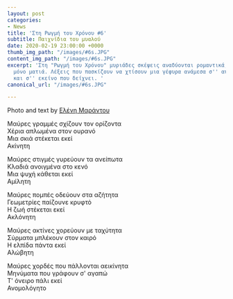 ```yaml
---
layout: post
categories:
- News
title: 'Στη Ρωγμή του Χρόνου #6'
subtitle: Παιχνίδια του μυαλού
date: 2020-02-19 23:00:00 +0000
thumb_img_path: "/images/#6s.JPG"
content_img_path: "/images/#6s.JPG"
excerpt: 'Στη "Ρωγμή του Χρόνου" μυριάδες σκέψεις αναδύονται ρομαντικά, μέσα από μια
  μόνο ματιά. Λέξεις που πασκίζουν να χτίσουν μια γέφυρα ανάμεσα σ'' αυτό που μιλά
  και σ'' εκείνο που δείχνει. '
canonical_url: "/images/#6s.JPG"

---
```

Photo and text by <a href="https://www.facebook.com/nena.mar.9" target="blank">Ελένη Μαράντου</a>

Μαύρες γραμμές σχίζουν τον ορίζοντα  
Χέρια απλωμένα στον ουρανό  
Μια σκιά στέκεται εκεί  
Ακίνητη

Μαύρες στιγμές γυρεύουν τα ανείπωτα  
Κλαδιά ανοιγμένα στο κενό  
Μια ψυχή κάθεται εκεί  
Αμίλητη

Μαύρες πομπές οδεύουν στα αζήτητα  
Γεωμετρίες παίζουνε κρυφτό  
Η ζωή στέκεται εκεί  
Ακλόνητη

Μαύρες ακτίνες χορεύουν με ταχύτητα  
Σύρματα μπλέκουν στον καιρό  
Η ελπίδα πάντα εκεί  
Αλώβητη

Μαύρες χορδές που πάλλονται αεικίνητα  
Μηνύματα που γράφουν σ' αγαπώ  
Τ' όνειρο πάλι εκεί  
Ανομολόγητο
